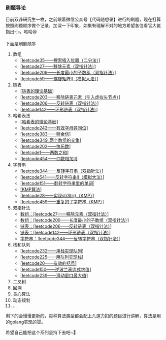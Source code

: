 ### 刷题导论

目前双非研究生一枚，之前跟着微信公众号【代码随想录】进行的刷题，现在打算按照刷题顺序做个记录，加深一下印象，如果有理解不对的地方希望各位看官大佬指出:point_left:，哈哈:laughing:

下面是刷题顺序

1. 数组
   - [[leetcode35——搜索插入位置（二分法）]](https://www.cnblogs.com/zmk-c/p/14364877.html)
   - [[leetcode27——移除元素（双指针法）]](https://www.cnblogs.com/zmk-c/p/14370030.html)
   - [[leetcode209——长度最小的子数组（双指针法）]](https://www.cnblogs.com/zmk-c/p/14373306.html)
   - [[leetcode59——螺旋矩阵II（模拟大法）]](https://www.cnblogs.com/zmk-c/p/14379352.html)
2. 链表
   - [[链表的理论基础]](https://www.cnblogs.com/zmk-c/p/14381423.html)
   - [[leetcode203——移除链表元素（引入虚拟头节点）]](https://www.cnblogs.com/zmk-c/p/14386950.html)
   - [[leetcode206——反转链表（双指针法）]](https://www.cnblogs.com/zmk-c/p/14390003.html)
   - [[leetcode142——环形链表（双指针法）]](https://www.cnblogs.com/zmk-c/p/14393976.html)
3. 哈希表法
   - [[哈希表的理论基础]](https://www.cnblogs.com/zmk-c/p/14396613.html)
   - [[leetcode242——有效字母异同位]](https://www.cnblogs.com/zmk-c/p/14398019.html)
   - [[leetcode383——赎金信]](https://www.cnblogs.com/zmk-c/p/14399460.html)
   - [[leetcode349_两个数组的交集]](https://www.cnblogs.com/zmk-c/p/14401011.html)
   - [[leetcode202——快乐数]](https://www.cnblogs.com/zmk-c/p/14403039.html)
   - [[leetcode1——两数之和]](https://www.cnblogs.com/zmk-c/p/14404271.html)
   - [[leetcode454——四数相加II]](https://www.cnblogs.com/zmk-c/p/14404279.html)
4. 字符串
   - [[leetcode344——反转字符串（双指针法）]](https://www.cnblogs.com/zmk-c/p/14406933.html)
   - [[leetcode541——反转字符串II（模拟大法）]](https://www.cnblogs.com/zmk-c/p/14406983.html)
   - [[leetcode151——翻转字符串里的单词]](https://www.cnblogs.com/zmk-c/p/14407077.html)
   - [[KMP算法]](https://www.cnblogs.com/zmk-c/p/14409513.html)
   - [[leetcode28——实现strStr()（KMP）]](https://www.cnblogs.com/zmk-c/p/14411448.html)
   - [[leetcode459——重复的子字符串（KMP）]](https://www.cnblogs.com/zmk-c/p/14416911.html)
5. 双指针法
   - [数组：[leetcode27——移除元素（双指针法）]](https://www.cnblogs.com/zmk-c/p/14370030.html)
   - [数组：[leetcode209——长度最小的子数组（双指针法）]](https://www.cnblogs.com/zmk-c/p/14373306.html)
   - [链表：[leetcode206——反转链表（双指针法）]](https://www.cnblogs.com/zmk-c/p/14390003.html)
   - [链表：[leetcode142——环形链表（双指针法）]](https://www.cnblogs.com/zmk-c/p/14393976.html)
   - [字符串：[leetcode344——反转字符串（双指针法）]](https://www.cnblogs.com/zmk-c/p/14406933.html)
6. 栈和队列
   - [[leetcode232——用栈实现队列]](https://www.cnblogs.com/zmk-c/p/14440591.html)
   - [[leetcode225——用队列实现栈]](https://www.cnblogs.com/zmk-c/p/14446040.html)
   - [[leetcode20——有效的括号]](https://www.cnblogs.com/zmk-c/p/14452110.html)
   - [[leetcode150——逆波兰表达式求值]](https://www.cnblogs.com/zmk-c/p/14455292.html)
   - [[leetcode239——滑动窗口最大值]](https://www.cnblogs.com/zmk-c/p/14468283.html)
7. 二叉树
8. 回溯
9. 贪心算法
10. 动态规划
11. ...

剩下的会慢慢更新的，每种算法类型都会配上几道力扣的题目进行讲解，算法是用的golang实现的:mouse:。

希望自己能把这个系列坚持下去吧~:beers:

